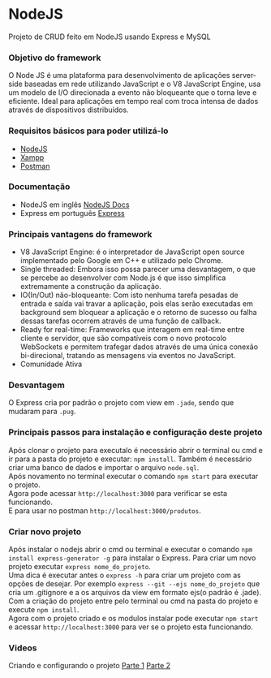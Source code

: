 # NodeJS
Projeto de CRUD feito em NodeJS usando Express e MySQL

### Objetivo do framework
O Node JS é uma plataforma para desenvolvimento de aplicações server-side baseadas em rede utilizando JavaScript e o V8 JavaScript Engine,
usa um modelo de I/O direcionada a evento não bloqueante que o torna leve e eficiente.
Ideal para aplicações em tempo real com troca intensa de dados através de dispositivos distribuídos.<br>

### Requisitos básicos para poder utilizá-lo
* [NodeJS](https://nodejs.org)
* [Xampp](https://www.apachefriends.org)
* [Postman](https://www.getpostman.com)

### Documentação
* NodeJS em inglês [NodeJS Docs](https://nodejs.org/en/docs/)  <br>
* Express em português [Express](http://expressjs.com/pt-br/)

### Principais vantagens do framework
* V8 JavaScript Engine: é o interpretador de JavaScript open source implementado pelo Google em C++ e utilizado pelo Chrome.<br>
* Single threaded: Embora isso possa parecer uma desvantagem, o que se percebe ao desenvolver com Node.js é que isso simplifica extremamente a construção da aplicação. <br>
* IO(In/Out) não-bloqueante: Com isto nenhuma tarefa pesadas de entrada e saída vai travar a aplicação,
pois elas serão executadas em background sem bloquear a aplicação e o retorno de sucesso
ou falha dessas tarefas ocorrem através de uma função de callback.<br>
* Ready for real-time: Frameworks que interagem em real-time entre cliente e servidor, que são compatíveis com o novo protocolo WebSockets 
e permitem trafegar dados através de uma única conexão bi-direcional,
tratando as mensagens via eventos no JavaScript. <br>
* Comunidade Ativa

### Desvantagem
O Express cria por padrão o projeto com view em `.jade`, sendo que mudaram para `.pug`.

### Principais passos para instalação e configuração deste projeto
Após clonar o projeto para executalo é necessário abrir o terminal ou cmd e ir para a pasta do projeto e executar: `npm install`. 
Também é necessário criar uma banco de dados e importar o arquivo `node.sql`. <br>
Após novamento no terminal executar o comando `npm start` para executar o projeto. <br>
Agora pode acessar `http://localhost:3000` para verificar se esta funcionando. <br>
E para usar no postman `http://localhost:3000/produtos`.

### Criar novo projeto
Após instalar o nodejs abrir o cmd ou terminal e executar o comando `npm install express-generator -g` para instalar o Express. 
Para criar um novo projeto executar `express nome_do_projeto`. <br>
Uma dica é executar antes o `express -h` para criar um projeto com as opções de desejar. 
Por exemplo `express --git --ejs nome_do_projeto` que cria um .gitignore e a os arquivos da view em formato ejs(o padrão é .jade). <br>
Com a criação do projeto entre pelo terminal ou cmd na pasta do projeto e execute `npm install`. <br>
Agora com o projeto criado e os modulos instalar pode executar `npm start` e acessar `http://localhost:3000` 
para ver se o projeto esta funcionando. 

### Videos
Criando e configurando o projeto 
[Parte 1](https://youtu.be/O81otVG1bZs) 
[Parte 2](https://youtu.be/w7DPGbVNZgI) 
